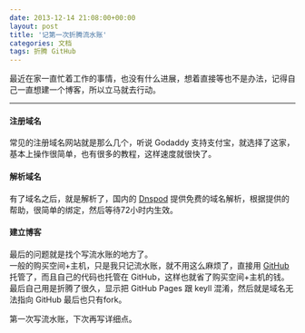 ```yaml
---
date: 2013-12-14 21:08:00+00:00
layout: post
title: '记第一次折腾流水账'
categories: 文档
tags: 折腾 GitHub
---
```



最近在家一直忙着工作的事情，也没有什么进展，想着直接等也不是办法，记得自己一直想建一个博客，所以立马就去行动。  

----
#### 注册域名
常见的注册域名网站就是那么几个，听说 Godaddy 支持支付宝，就选择了这家，基本上操作很简单，也有很多的教程，这样速度就很快了。  

#### 解析域名
有了域名之后，就是解析了，国内的 [Dnspod](https://www.dnspod.cn/) 提供免费的域名解析，根据提供的帮助，很简单的绑定，然后等待72小时内生效。

#### 建立博客
最后的问题就是找个写流水账的地方了。  
一般的购买空间+主机，只是我只记流水账，就不用这么麻烦了，直接用 [GitHub](github.com)托管了，而且自己的代码也托管在 GitHub，这样也就省了购买空间+主机的钱。  
最后自己用是折腾了很久，显示把 GitHub Pages 跟 keyll 混淆，然后就是域名无法指向 GitHub 最后也只有fork。  

第一次写流水账，下次再写详细点。
